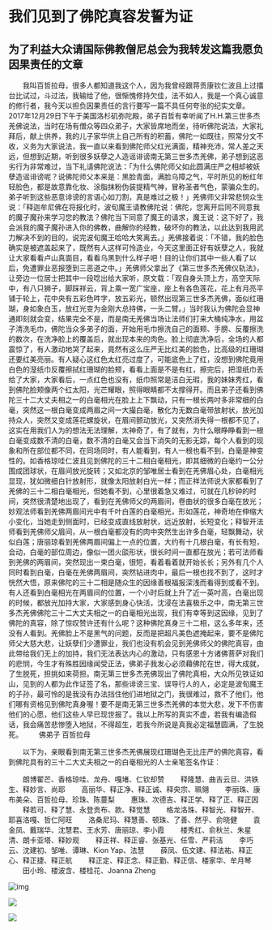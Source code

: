 # 我们见到了佛陀真容发誓为证

## 为了利益大众请国际佛教僧尼总会为我转发这篇我愿负因果责任的文章

　　我叫百哲拉母，很多人都知道我这个人，因为我曾经跟蒋贡康钦仁波且上过擂台比试过，斗过法，我输给了他，很惭愧修持欠佳，法不如人，我是一个真心诚意的修行者，我今天以担负因果责任的言行要写一篇不具任何夸张的纪实文章。2017年12月29日下午于美国洛杉矶弥陀殿，弟子百哲有幸听闻了H.H.第三世多杰羌佛说法，当时在场有僧众等四众弟子，大家皆席地而坐，待听佛陀说法，大家礼拜后，献上供养，我的儿子家华供上自己所有的积蓄，佛陀一如既往，照常分文不收，义务为大家说法，我一直以来看到佛陀师父红光满面，精神充沛，常人差之天远，但想到近期，听到很多妖孽之人造谣诽谤南无第三世多杰羌佛，弟子想到这恶劣行为非常难过，当下礼请佛陀说法：「为什么佛陀师父如此圆满庄严之相却被妖孽造谣诽谤呢？说佛陀师父本来是：黑脸青面，满脸乌障之气，平时所见的粉红年轻脸色，都是故意靠化妆、涂脂抹粉伪装提精气神，冒称圣者气色，蒙骗众生的。弟子听到这些恶意诽谤的言语心如刀割，真是难过之极！」羌佛师父非常悲悯众生说：「释迦牟尼佛在将报化时，波旬魔王请教佛陀说：佛陀，您离开后同不同意我的魔子魔孙来学习您的教法？佛陀当下同意了魔王的请求，魔王说：这下好了，我会派我的魔子魔孙进入你的佛教，曲解你的经教，破坏你的教法，以此达到我用武力解决不到的目的，说完波旬魔王哈哈大笑离去。」羌佛接着说：「不错，我的脸色确实是被遮盖起来了，既然有人这样可怜造业，今天这里面正好有妖孽之人，我就让大家看看卢山真面目，看看乌黑到什么样子吧！目的让你们其中一些人看了以后，免遭罪业恶报堕到三恶道之中。」羌佛师父拿出了《第三世多杰羌佛仪轨法》，让旁边一位居士把其中一段唸出给大家听，原文载：「观自身头顶上方，高空天际中，有八只狮子，脚踩祥云，背上乘一宽广宝座，座上有各色莲花，花上有月亮平铺于轮上，花中央有五彩色吽字，放五彩光，顿然出现第三世多杰羌佛，面似红珊瑚，身如象白玉，放红光变为金刚大总持佛，一头二臂。」当时我认为佛陀会显神通即刻就会变，结果完全不是，而是南无羌佛当场让法师们打来大桶纯净水，用盆子清洗毛巾，佛陀当众多弟子的面，开始用毛巾擦洗自己的面颊、手膀、反覆擦洗的数次，在洗净脸上的覆盖后，就出现本来的肉色。脸上彻底洗净后，全场的人都震惊了，有人激动地哭了起来，竟然有这么庄严无比红美的脸色，比高级的红珊瑚还要红美亮丽。有人疑心这红色太红亮过度了，可能底色上了红，没想到佛陀竟用白色的溼纸巾反覆擦拭红珊瑚的脸颊，看看上面是不是有红，擦完后，把湿纸巾丢给了大家，大家看后，一点红色也没有，纸巾照常是洁白无瑕，我的妹妹秀红，看到佛陀脸颊像两个红太阳，光芒耀眼，照得眼睛都不太撑得开。而且弟子还看到佛陀三十二大丈夫相之一的白毫相光在脸上上下飘动，只有一根长两吋多非常细的白毫，突然这一根白毫变成两眉之间一大撮白毫，散化为无数白毫带放射状，放光加持众人，突然又变成莲花螺旋状，在眉间颤动放光，又突然消失得一根都不见了，这实在用我们人为的想法无法理解，太神奇了，有了就有，为什么眼睁睁看到一根白毫变成数不清的白毫，数不清的白毫又会当下消失的无影无踪，每个人看到的现象和所在部位都不同，在同场同时，有人能看到，有人一根也看不到，白毫是神变性的。如香格琼哇仁波且见到佛陀的三十二相白毫相光，即其细微的白毫约一公分围成团球状，在眉间放光旋转；又如北京的邹唯居士看到在羌佛眉心处，白毫相光显现，犹如微细白针放射形，就像太阳放射白光一样；而正祥法师说大家都看到了羌佛的三十二相白毫相光，但她看不到，心里很着急又难过，可就在几秒钟的时间，突然很清楚地出现了，看到在羌佛师父的两眉间，卷曲状的很多白毫在放光；妙观法师看到羌佛两眉间光中有千叶白莲的白毫相光，形如莲花，神奇地在伸缩大小变化，当她走到侧面时，已经变成直线放射状，远近放射，长短变化；释智开法师看到羌佛师父眉间，从一根白毫都没有的肉中突然生出许多白毫，轻飘舞动，状似白莲；唐丽琼看到羌佛两眉间偏上一点的位置，大约有十几根白毫，有长有短，会动，白毫的部位周边，像似一团火燄形状，很长时间一直都在放光；若可法师看到羌佛的两眉间，突然现出一束白毫，很短，看着看着就开始长长；另外有几个人同时看到白毫，白毫在羌佛两眉间，突然钻进肉中，最后一根也找不到了，这时才恍然大悟，原来佛陀的三十二相是随众生的因缘善根福报深浅而看得到或看不到。有人还看到白毫相光在两眉间的位置，一个小时后就上升了近一英吋高，白毫出现的时候，都放光加持大家，大家感到身心快活，沈浸在法喜极乐之中，南无第三世多杰羌佛佛陀三十二大丈夫相之一的白毫相光出现，我们有幸等到这因缘，见到了佛陀的真容，除了惊叹赞许还有什么呢？这种佛陀真身三十二相，这么多年来，还没有人看到。羌佛脸上不是黑气的问题，反而是把超凡美色遮掩起来，要不是佛陀师父大慈大悲，让妖孽们少遭罪业，我们也没有机会见到羌佛师父的佛陀真容，由此带给我们无上的加持，我们无法表达内心的激动，只有感恩十方诸佛菩萨对我们的悲悯，今生才有殊胜因缘闻受正法，佛弟子我发心必须藉佛陀在世，得大成就，了生脱死，担挑如来荷担。南无第三世多杰羌佛现出了佛陀真相，大众所见铁证如山，见到的人都为此作证签了名，那些诽谤三宝、误导行人的人，必定是波旬魔王的子孙，最可怜的是我没有办法挡住他们进地狱之门，我很难过，救不了他们，他们哪有资格见到佛陀真身喔！要不是南无第三世多杰羌佛的本觉大悲，发下不伤害他们的心愿，他们这些人早已现世报了。我以上所写的真实不虚，若我有编造假话，我会痛苦悲惨堕入地狱，不得超生，若我今所说是真我必定福慧圆满，了生脱死。
　　佛弟子  百哲拉母

　　以下为，亲眼看到南无第三世多杰羌佛展现红珊瑚色无比庄严的佛陀真容，看到佛陀具有的三十二大丈夫相之一的白毫相光的人士亲笔签名作证：

　　朗博翟芒、香格琼哇、龙舟、嘎堵、仁钦却赞
　　释隆慧、曲吉云旦、洪铁生、释妙言、尚耶
　　高丽华、释正净、释正诚、释央宗、珮翎
　　李丽珠、康布美朵、百哲拉母、珍珠、陈蔓梨
　　惠珠、次德吉、释正学、释了正、释正因
　　释若可、释了慧、永登贡布、款、释觉慧
　　格龙洛珠、释智光、释智开、耶喜洛嘎、哲仁阿旺
　　洛桑尼玛、释慧善、顿珠、了善、然乎、俞晓健
　　袁金凤、戴瑞华、沈慧君、王水芳、唐丽琼、李小霞
　　楼秀红、俞秋兰、朱星清、朗卡亚塔、释妙观
　　释正祥、释正睿、张基光、任雪、严莉洁
　　李巧云、沈建初、邹唯、谭琳、Kion Yap、法慧
　　薛凤、伍文建、释法祐、释正心、释正捷、释正航
　　释正定、释正念、释正勤、释正信、楼家华、牟月琴
　　田小玲、楼波含、楼桂花、Joanna Zheng

![img](https://s2.loli.net/2022/04/04/8r4HX3t1QmKckuY.jpg)

![](https://s2.loli.net/2022/04/04/u6BJ7VsrZwHqGxU.png)

![](https://s2.loli.net/2022/04/04/2KnOF6El7DI1QyA.png)